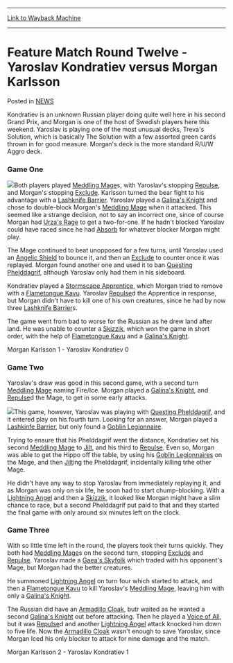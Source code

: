 
---
[Link to Wayback Machine](https://web.archive.org/web/20211209042855/https://magic.wizards.com/en/articles/archive/feature-match-round-twelve-yaroslav-kondratiev-versus-morgan-karlsson-2000-01-01)

[_metadata_:description]:- "Kondratiev is an unknown Russian player doing quite well here in his second Grand Prix, and Morgan is one of the host of Swedish players here this weekend. Yaroslav is playing one of the most unusual decks, Treva's Solution, which is basically The Solution with a few assorted green cards thrown in for good measure. Morgan's deck is the more standard R/U/W Aggro deck. Game One"
[_metadata_:generator]:- "Drupal 7 (http://drupal.org)"
[_metadata_:node]:- "959536"
[_metadata_:publish_date]:- "2000-01-01"
[_metadata_:source]:- "div-main-content"
[_metadata_:title]:- "Feature Match Round Twelve - Yaroslav Kondratiev versus Morgan Karlsson"
[_metadata_:wayback_capture_timestamp]:- "2021-12-09 04:28:55"
[_metadata_:wayback_raw_url]:- "https://web.archive.org/web/20211209042855id_/https://magic.wizards.com/en/articles/archive/feature-match-round-twelve-yaroslav-kondratiev-versus-morgan-karlsson-2000-01-01"
[_metadata_:wayback_url]:- "https://magic.wizards.com/en/articles/archive/feature-match-round-twelve-yaroslav-kondratiev-versus-morgan-karlsson-2000-01-01"
---


Feature Match Round Twelve - Yaroslav Kondratiev versus Morgan Karlsson
=======================================================================



 Posted in [NEWS](/en/articles)











Kondratiev is an unknown Russian player doing quite well here in his second Grand Prix, and Morgan is one of the host of Swedish players here this weekend. Yaroslav is playing one of the most unusual decks, Treva's Solution, which is basically The Solution with a few assorted green cards thrown in for good measure. Morgan's deck is the more standard R/U/W Aggro deck.


### Game One


![](https://media.magic.wizards.com/image_legacy_migration/sideboard/images/GPWARSAW01/914.jpg)Both players played [Meddling Mage](https://gatherer.wizards.com/Pages/Card/Details.aspx?name=Meddling+Mage)s, with Yaroslav's stopping [Repulse](https://gatherer.wizards.com/Pages/Card/Details.aspx?name=Repulse), and Morgan's stopping [Exclude](https://gatherer.wizards.com/Pages/Card/Details.aspx?name=Exclude). Karlsson turned the bear fight to his advantage with a [Lashknife Barrier](https://gatherer.wizards.com/Pages/Card/Details.aspx?name=Lashknife+Barrier). Yaroslav played a [Galina's Knight](https://gatherer.wizards.com/Pages/Card/Details.aspx?name=Galina%27s+Knight) and chose to double-block Morgan's [Meddling Mage](https://gatherer.wizards.com/Pages/Card/Details.aspx?name=Meddling+Mage) when it attacked. This seemed like a strange decision, not to say an incorrect one, since of course Morgan had [Urza's Rage](https://gatherer.wizards.com/Pages/Card/Details.aspx?name=Urza%27s+Rage) to get a two-for-one. If he hadn't blocked Yaroslav could have raced since he had [Absorb](https://gatherer.wizards.com/Pages/Card/Details.aspx?name=Absorb) for whatever blocker Morgan might play.


The Mage continued to beat unopposed for a few turns, until Yaroslav used an [Angelic Shield](https://gatherer.wizards.com/Pages/Card/Details.aspx?name=Angelic+Shield) to bounce it, and then an [Exclude](https://gatherer.wizards.com/Pages/Card/Details.aspx?name=Exclude) to counter once it was replayed. Morgan found another one and used it to ban [Questing Phelddagrif](https://gatherer.wizards.com/Pages/Card/Details.aspx?name=Questing+Phelddagrif), although Yaroslav only had them in his sideboard.


Kondratiev played a [Stormscape Apprentice](https://gatherer.wizards.com/Pages/Card/Details.aspx?name=Stormscape+Apprentice), which Morgan tried to remove with a [Flametongue Kavu](https://gatherer.wizards.com/Pages/Card/Details.aspx?name=Flametongue+Kavu). Yaroslav [Repulse](https://gatherer.wizards.com/Pages/Card/Details.aspx?name=Repulse)d the Apprentice in response, but Morgan didn't have to kill one of his own creatures, since he had by now three [Lashknife Barrier](https://gatherer.wizards.com/Pages/Card/Details.aspx?name=Lashknife+Barrier)s.


The game went from bad to worse for the Russian as he drew land after land. He was unable to counter a [Skizzik](https://gatherer.wizards.com/Pages/Card/Details.aspx?name=Skizzik), which won the game in short order, with the help of [Flametongue Kavu](https://gatherer.wizards.com/Pages/Card/Details.aspx?name=Flametongue+Kavu) and a [Galina's Knight](https://gatherer.wizards.com/Pages/Card/Details.aspx?name=Galina%27s+Knight).


Morgan Karlsson 1 - Yaroslav Kondratiev 0


### Game Two


Yaroslav's draw was good in this second game, with a second turn [Meddling Mage](https://gatherer.wizards.com/Pages/Card/Details.aspx?name=Meddling+Mage) naming Fire/Ice. Morgan played a [Galina's Knight](https://gatherer.wizards.com/Pages/Card/Details.aspx?name=Galina%27s+Knight), and [Repulse](https://gatherer.wizards.com/Pages/Card/Details.aspx?name=Repulse)d the Mage, to get in some early attacks.


![](https://media.magic.wizards.com/image_legacy_migration/sideboard/images/GPWARSAW01/913.jpg)This game, however, Yaroslav was playing with [Questing Phelddagrif](https://gatherer.wizards.com/Pages/Card/Details.aspx?name=Questing+Phelddagrif), and it entered play on his fourth turn. Looking for an answer, Morgan played a [Lashkinfe Barrier](https://gatherer.wizards.com/Pages/Card/Details.aspx?name=Lashkinfe+Barrier), but only found a [Goblin Legionnaire](https://gatherer.wizards.com/Pages/Card/Details.aspx?name=Goblin+Legionnaire).


Trying to ensure that his Phelddagrif went the distance, Kondratiev set his second [Meddling Mage](https://gatherer.wizards.com/Pages/Card/Details.aspx?name=Meddling+Mage) to [Jilt](https://gatherer.wizards.com/Pages/Card/Details.aspx?name=Jilt), and his third to [Repulse](https://gatherer.wizards.com/Pages/Card/Details.aspx?name=Repulse). Even so, Morgan was able to get the Hippo off the table, by using his [Goblin Legionnaires](https://gatherer.wizards.com/Pages/Card/Details.aspx?name=Goblin+Legionnaires) on the Mage, and then [Jilt](https://gatherer.wizards.com/Pages/Card/Details.aspx?name=Jilt)ing the Phelddagrif, incidentally killing trhe other Mage.


He didn't have any way to stop Yaroslav from immediately replaying it, and as Morgan was only on six life, he soon had to start chump-blocking. With a [Lightning Angel](https://gatherer.wizards.com/Pages/Card/Details.aspx?name=Lightning+Angel) and then a [Skizzik](https://gatherer.wizards.com/Pages/Card/Details.aspx?name=Skizzik), it looked like Morgan might have a slim chance to race, but a second Phelddagrif put paid to that and they started the final game with only around six minutes left on the clock.


### Game Three


With so little time left in the round, the players took their turns quickly. They both had [Meddling Mage](https://gatherer.wizards.com/Pages/Card/Details.aspx?name=Meddling+Mage)s on the second turn, stopping [Exclude](https://gatherer.wizards.com/Pages/Card/Details.aspx?name=Exclude) and [Repulse](https://gatherer.wizards.com/Pages/Card/Details.aspx?name=Repulse). Yaroslav made a [Gaea's Skyfolk](https://gatherer.wizards.com/Pages/Card/Details.aspx?name=Gaea%27s+Skyfolk) which traded with his opponent's Mage, but Morgan had the better creatures.


He summoned [Lightning Angel](https://gatherer.wizards.com/Pages/Card/Details.aspx?name=Lightning+Angel) on turn four which started to attack, and then a [Flametongue Kavu](https://gatherer.wizards.com/Pages/Card/Details.aspx?name=Flametongue+Kavu) to kill Yaroslav's [Meddling Mage](https://gatherer.wizards.com/Pages/Card/Details.aspx?name=Meddling+Mage), leaving him with only a [Galina's Knight](https://gatherer.wizards.com/Pages/Card/Details.aspx?name=Galina%27s+Knight).


The Russian did have an [Armadillo Cloak](https://gatherer.wizards.com/Pages/Card/Details.aspx?name=Armadillo+Cloak), butr waited as he wanted a second [Galina's Knight](https://gatherer.wizards.com/Pages/Card/Details.aspx?name=Galina%27s+Knight) out before attacking. Then he played a [Voice of All](https://gatherer.wizards.com/Pages/Card/Details.aspx?name=Voice+of+All), but it was [Repulse](https://gatherer.wizards.com/Pages/Card/Details.aspx?name=Repulse)d and another [Lightning Angel](https://gatherer.wizards.com/Pages/Card/Details.aspx?name=Lightning+Angel) attack knocked him down to five life. Now the [Armadillo Cloak](https://gatherer.wizards.com/Pages/Card/Details.aspx?name=Armadillo+Cloak) wasn't enough to save Yaroslav, since Morgan Iced his only blocker to attack for nine damage and the match.


Morgan Karlsson 2 - Yaroslav Kondratiev 1







